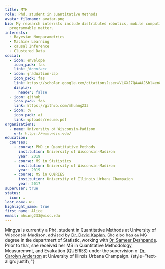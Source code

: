 ```yaml
---
title: MYH
role: Phd. student in Quantitative Methods
avatar_filename: avatar.png
bio: My research interests include distributed robotics, mobile computing and
  programmable matter.
interests:
  - Bayesian Nonparametrics
  - Machine Learning
  - causal Inference
  - Clustered Data
social:
  - icon: envelope
    icon_pack: fas
    link: /#contact
  - icon: graduation-cap
    icon_pack: fas
    link: https://scholar.google.com/citations?user=VLXXJ7QAAAAJ&hl=en&oi=ao
    display:
      header: false
  - icon: github
    icon_pack: fab
    link: https://github.com/mhuang233
  - icon: cv
    icon_pack: ai
    link: uploads/resume.pdf
organizations:
  - name: University of Wisconsin-Madison
    url: https://www.wisc.edu/
education:
  courses:
    - course: PhD in Quantitative Methods
      institution: University of Wisconsin-Madison
      year: 2019
    - course: MS in Statistics
      institution: University of Wisconsin-Madison
      year: 2019
    - course: MS in QUERIES
      institution: University of Illinois Urbana Champaign
      year: 2017
superuser: true
status:
  icon: ☕️
last_name: Wu
highlight_name: true
first_name: Alice
email: mhuang233@wisc.edu
---
```

Mingya is currently a Phd. student in Quantitative Methods at University of Wisconsin-Madison, advised by [Dr. David Kaplan](https://edpsych.education.wisc.edu/fac-staff/kaplan-david/#:~:text=David%20Kaplan%20is%20the%20Patricia,Center%20for%20Demography%20and%20Ecology.). She also has an MS degree in the department of Statistic, working with [Dr. Sameer Deshpande](https://skdeshpande91.github.io/). Prior to that, she received her MS in Quantitative Methodology, Measurement, and Evaluation (QUERIES) under the supervision of [Dr. Carolyn Anderson](https://cja.education.illinois.edu/) at University of Illinois Urbana Champaign.
{style="text-align: justify;"}
